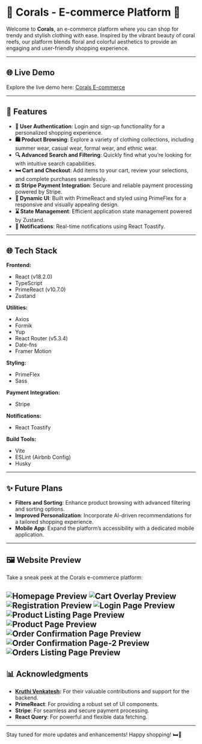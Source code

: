 # 🌟 Corals - E-commerce Platform 🌟

Welcome to **Corals**, an e-commerce platform where you can shop for trendy and stylish clothing with ease. Inspired by the vibrant beauty of coral reefs, our platform blends floral and colorful aesthetics to provide an engaging and user-friendly shopping experience.

---

## 🌐 Live Demo
Explore the live demo here: [Corals E-commerce](https://e-commerce-sigma-ruby.vercel.app/)

---

## 🚀 Features
- **💼 User Authentication**: Login and sign-up functionality for a personalized shopping experience.
- **🛍️ Product Browsing**: Explore a variety of clothing collections, including summer wear, casual wear, formal wear, and ethnic wear.
- **🔍 Advanced Search and Filtering**: Quickly find what you’re looking for with intuitive search capabilities.
- **🛏️ Cart and Checkout**: Add items to your cart, review your selections, and complete purchases seamlessly.
- **⚖️ Stripe Payment Integration**: Secure and reliable payment processing powered by Stripe.
- **🔢 Dynamic UI**: Built with PrimeReact and styled using PrimeFlex for a responsive and visually appealing design.
- **⌛ State Management**: Efficient application state management powered by Zustand.
- **🔔 Notifications**: Real-time notifications using React Toastify.

---

## 🌐 Tech Stack

**Frontend:**
- React (v18.2.0)
- TypeScript
- PrimeReact (v10.7.0)
- Zustand

**Utilities:**
- Axios
- Formik
- Yup
- React Router (v5.3.4)
- Date-fns
- Framer Motion

**Styling:**
- PrimeFlex
- Sass

**Payment Integration:**
- Stripe

**Notifications:**
- React Toastify

**Build Tools:**
- Vite
- ESLint (Airbnb Config)
- Husky

---

## ✨ Future Plans
- **Filters and Sorting**: Enhance product browsing with advanced filtering and sorting options.
- **Improved Personalization**: Incorporate AI-driven recommendations for a tailored shopping experience.
- **Mobile App**: Expand the platform’s accessibility with a dedicated mobile application.

---

## 🖼️ Website Preview
Take a sneak peek at the Corals e-commerce platform:

![Homepage Preview](https://res.cloudinary.com/dgnrizwcl/image/upload/v1735866139/Screenshot_2025-01-03_053124_frzk1w.png)
![Cart Overlay Preview](https://res.cloudinary.com/dgnrizwcl/image/upload/v1735866140/Screenshot_2025-01-03_053201_qu2egd.png)
![Registration Preview](https://res.cloudinary.com/dgnrizwcl/image/upload/v1735866139/Screenshot_2025-01-03_052740_lnabc7.png)
![Login Page Preview](https://res.cloudinary.com/dgnrizwcl/image/upload/v1735866139/Screenshot_2025-01-03_052813_quzluu.png)
![Product Listing Page Preview](https://res.cloudinary.com/dgnrizwcl/image/upload/v1735866140/Screenshot_2025-01-03_053252_g4ksjy.png)
![Product Page Preview](https://res.cloudinary.com/dgnrizwcl/image/upload/v1735866140/Screenshot_2025-01-03_053318_jyrohx.png)
![Order Confirmation Page Preview](https://res.cloudinary.com/dgnrizwcl/image/upload/v1735866141/Screenshot_2025-01-03_053420_zdgntq.png)
![Order Confirmation Page-2 Preview](https://res.cloudinary.com/dgnrizwcl/image/upload/v1735866139/Screenshot_2025-01-03_053536_iohw8x.png)
![Orders Listing Page Preview](https://res.cloudinary.com/dgnrizwcl/image/upload/v1735866140/Screenshot_2025-01-03_053756_yekzse.png)
---

## 📊 Acknowledgments
- **[Kruthi Venkatesh](https://github.com/Kruthivenkateshmurthy):**
 For their valuable contributions and support for the backend.
- **PrimeReact**: For providing a robust set of UI components.
- **Stripe**: For seamless and secure payment processing.
- **React Query**: For powerful and flexible data fetching.

---

Stay tuned for more updates and enhancements! Happy shopping! 🛏️🌿

